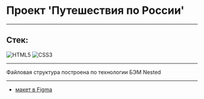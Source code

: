 # Проект 'Путешествия по России'

---

## Стек:

![HTML5](https://img.shields.io/badge/-HTML5-141130?style=for-the-badge&logo=HTML5&logoColor=FF0000 )
![CSS3](https://img.shields.io/badge/-CSS3-141130?style=for-the-badge&logo=CSS3&logoColor=009900 )

---

Файловая структура построена по технологии БЭМ Nested

---

* [макет в Figma](https://www.figma.com/file/5S2WSbEFL6awjVWJ0NWL8Q/Sprint-3_-Russia-_-desktop-%2B-mobile?node-id=28503%3A0)